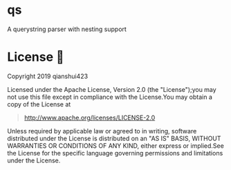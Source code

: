 # qs
A querystring parser with nesting support

# License 📄

Copyright 2019 qianshui423

Licensed under the Apache License, Version 2.0 (the "License");you may not use this file except in compliance with the License.You may obtain a copy of the License at

> http://www.apache.org/licenses/LICENSE-2.0

Unless required by applicable law or agreed to in writing, software distributed under the License is distributed on an "AS IS" BASIS, WITHOUT WARRANTIES OR CONDITIONS OF ANY KIND, either express or implied.See the License for the specific language governing permissions and limitations under the License.
